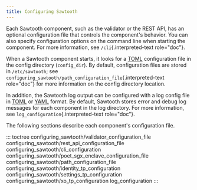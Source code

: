 ```yaml
---
title: Configuring Sawtooth
---
```


Each Sawtooth component, such as the validator or the REST API, has an
optional configuration file that controls the component\'s behavior. You
can also specify configuration options on the command line when starting
the component. For more information, see `/cli`{.interpreted-text
role="doc"}.

When a Sawtooth component starts, it looks for a
[TOML](https://github.com/toml-lang/toml) configuration file in the
config directory (`config_dir`). By default, configuration files are
stored in `/etc/sawtooth`; see
`configuring_sawtooth/path_configuration_file`{.interpreted-text
role="doc"} for more information on the config directory location.

In addition, the Sawtooth log output can be configured with a log config
file in [TOML](https://github.com/toml-lang/toml) or
[YAML](http://yaml.org) format. By default, Sawtooth stores error and
debug log messages for each component in the log directory. For more
information, see `log_configuration`{.interpreted-text role="doc"}.

The following sections describe each component\'s configuration file.

::: toctree
configuring_sawtooth/validator_configuration_file
configuring_sawtooth/rest_api_configuration_file
configuring_sawtooth/cli_configuration
configuring_sawtooth/poet_sgx_enclave_configuration_file
configuring_sawtooth/path_configuration_file
configuring_sawtooth/identity_tp_configuration
configuring_sawtooth/settings_tp_configuration
configuring_sawtooth/xo_tp_configuration log_configuration
:::
